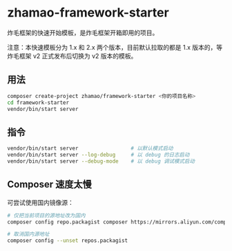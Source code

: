 # zhamao-framework-starter
炸毛框架的快速开始模板，是炸毛框架开箱即用的项目。

注意：本快速模板分为 1.x 和 2.x 两个版本，目前默认拉取的都是 1.x 版本的，等炸毛框架 v2 正式发布后切换为 v2 版本的模板。

## 用法
```bash
composer create-project zhamao/framework-starter <你的项目名称>
cd framework-starter
vendor/bin/start server
```

## 指令
```bash
vendor/bin/start server                 # 以默认模式启动
vendor/bin/start server --log-debug     # 以 debug 的日志启动
vendor/bin/start server --debug-mode    # 以 debug 调试模式启动
```

## Composer 速度太慢
可尝试使用国内镜像源：
```bash
# 仅把当前项目的源地址改为国内
composer config repo.packagist composer https://mirrors.aliyun.com/composer/

# 取消国内源地址
composer config --unset repos.packagist
```
